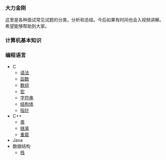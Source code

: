 ### 大力金刚

这里是各种面试常见试题的分类，分析和总结。今后如果有时间也会入视频讲解。希望能够帮助到大家。

### 计算机基本知识


### 编程语言
- C
  - [语法](https://github.com/xfdingustc/OmegaSupreme/blob/master/language/c/Grammar.md)
  - [函数](https://github.com/xfdingustc/OmegaSupreme/blob/master/language/c/Function.md)
  - [数组](https://github.com/xfdingustc/OmegaSupreme/blob/master/language/c/Array.md)
  - [宏](https://github.com/xfdingustc/OmegaSupreme/blob/master/language/c/Macro.md)
  - [字符串](https://github.com/xfdingustc/OmegaSupreme/blob/master/language/c/String.md)
  - [结构体](https://github.com/xfdingustc/OmegaSupreme/blob/master/language/c/Struct.md)
  - [指针](https://github.com/xfdingustc/OmegaSupreme/blob/master/language/c/Point.md)
- C++
  - [类](https://github.com/xfdingustc/OmegaSupreme/blob/master/language/cpp/Class.md)
  - [继承](https://github.com/xfdingustc/OmegaSupreme/blob/master/language/cpp/Inherit.md)
  - [重载](https://github.com/xfdingustc/OmegaSupreme/blob/master/language/cpp/Overload.md)
- Java
- 数据结构
  - [栈](https://github.com/xfdingustc/OmegaSupreme/blob/master/datastructure/Stack.md)
